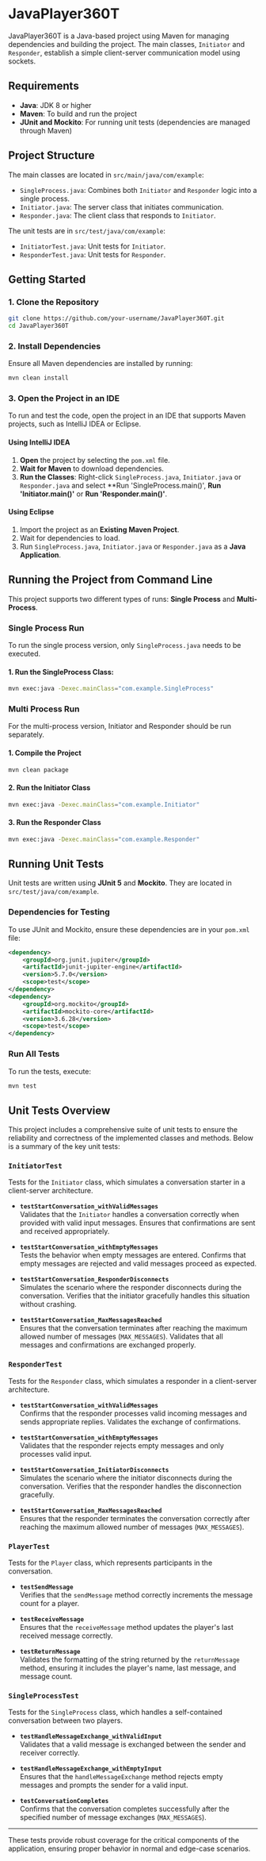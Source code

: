 # JavaPlayer360T

JavaPlayer360T is a Java-based project using Maven for managing dependencies and building the project. The main classes, `Initiator` and `Responder`, establish a simple client-server communication model using sockets.

## Requirements

- **Java**: JDK 8 or higher
- **Maven**: To build and run the project
- **JUnit and Mockito**: For running unit tests (dependencies are managed through Maven)

## Project Structure

The main classes are located in `src/main/java/com/example`:
- `SingleProcess.java`: Combines both `Initiator` and `Responder` logic into a single process.
- `Initiator.java`: The server class that initiates communication.
- `Responder.java`: The client class that responds to `Initiator`.

The unit tests are in `src/test/java/com/example`:
- `InitiatorTest.java`: Unit tests for `Initiator`.
- `ResponderTest.java`: Unit tests for `Responder`.

## Getting Started

### 1. Clone the Repository

```bash
git clone https://github.com/your-username/JavaPlayer360T.git
cd JavaPlayer360T
```
### 2. Install Dependencies

Ensure all Maven dependencies are installed by running:

```bash
mvn clean install
```
### 3. Open the Project in an IDE

To run and test the code, open the project in an IDE that supports Maven projects, such as IntelliJ IDEA or Eclipse.

#### Using IntelliJ IDEA

1. **Open** the project by selecting the `pom.xml` file.
2. **Wait for Maven** to download dependencies.
3. **Run the Classes**: Right-click `SingleProcess.java`, `Initiator.java` or `Responder.java` and select **Run 'SingleProcess.main()', **Run 'Initiator.main()'** or **Run 'Responder.main()'**.

#### Using Eclipse

1. Import the project as an **Existing Maven Project**.
2. Wait for dependencies to load.
3. Run `SingleProcess.java`, `Initiator.java` or `Responder.java` as a **Java Application**.

## Running the Project from Command Line

This project supports two different types of runs: **Single Process** and **Multi-Process**.

### Single Process Run

To run the single process version, only `SingleProcess.java` needs to be executed.

#### 1. Run the SingleProcess Class:

   ```bash
   mvn exec:java -Dexec.mainClass="com.example.SingleProcess"
   ```
### Multi Process Run

For the multi-process version, Initiator and Responder should be run separately.

#### 1. Compile the Project

```bash
mvn clean package
```

#### 2. Run the Initiator Class

```bash
mvn exec:java -Dexec.mainClass="com.example.Initiator"
```

#### 3. Run the Responder Class
```bash
mvn exec:java -Dexec.mainClass="com.example.Responder"
```

## Running Unit Tests

Unit tests are written using **JUnit 5** and **Mockito**. They are located in `src/test/java/com/example`.

### Dependencies for Testing

To use JUnit and Mockito, ensure these dependencies are in your `pom.xml` file:

```xml
<dependency>
    <groupId>org.junit.jupiter</groupId>
    <artifactId>junit-jupiter-engine</artifactId>
    <version>5.7.0</version>
    <scope>test</scope>
</dependency>
<dependency>
    <groupId>org.mockito</groupId>
    <artifactId>mockito-core</artifactId>
    <version>3.6.28</version>
    <scope>test</scope>
</dependency>
```

### Run All Tests

To run the tests, execute:

```bash
mvn test
```

## Unit Tests Overview

This project includes a comprehensive suite of unit tests to ensure the reliability and correctness of the implemented classes and methods. Below is a summary of the key unit tests:

### `InitiatorTest`
Tests for the `Initiator` class, which simulates a conversation starter in a client-server architecture.

- **`testStartConversation_withValidMessages`**  
  Validates that the `Initiator` handles a conversation correctly when provided with valid input messages. Ensures that confirmations are sent and received appropriately.

- **`testStartConversation_withEmptyMessages`**  
  Tests the behavior when empty messages are entered. Confirms that empty messages are rejected and valid messages proceed as expected.

- **`testStartConversation_ResponderDisconnects`**  
  Simulates the scenario where the responder disconnects during the conversation. Verifies that the initiator gracefully handles this situation without crashing.

- **`testStartConversation_MaxMessagesReached`**  
  Ensures that the conversation terminates after reaching the maximum allowed number of messages (`MAX_MESSAGES`). Validates that all messages and confirmations are exchanged properly.

### `ResponderTest`
Tests for the `Responder` class, which simulates a responder in a client-server architecture.

- **`testStartConversation_withValidMessages`**  
  Confirms that the responder processes valid incoming messages and sends appropriate replies. Validates the exchange of confirmations.

- **`testStartConversation_withEmptyMessages`**  
  Validates that the responder rejects empty messages and only processes valid input.

- **`testStartConversation_InitiatorDisconnects`**  
  Simulates the scenario where the initiator disconnects during the conversation. Verifies that the responder handles the disconnection gracefully.

- **`testStartConversation_MaxMessagesReached`**  
  Ensures that the responder terminates the conversation correctly after reaching the maximum allowed number of messages (`MAX_MESSAGES`).

### `PlayerTest`
Tests for the `Player` class, which represents participants in the conversation.

- **`testSendMessage`**  
  Verifies that the `sendMessage` method correctly increments the message count for a player.

- **`testReceiveMessage`**  
  Ensures that the `receiveMessage` method updates the player's last received message correctly.

- **`testReturnMessage`**  
  Validates the formatting of the string returned by the `returnMessage` method, ensuring it includes the player's name, last message, and message count.

### `SingleProcessTest`
Tests for the `SingleProcess` class, which handles a self-contained conversation between two players.

- **`testHandleMessageExchange_withValidInput`**  
  Validates that a valid message is exchanged between the sender and receiver correctly.

- **`testHandleMessageExchange_withEmptyInput`**  
  Ensures that the `handleMessageExchange` method rejects empty messages and prompts the sender for a valid input.

- **`testConversationCompletes`**  
  Confirms that the conversation completes successfully after the specified number of message exchanges (`MAX_MESSAGES`).

---

These tests provide robust coverage for the critical components of the application, ensuring proper behavior in normal and edge-case scenarios.
